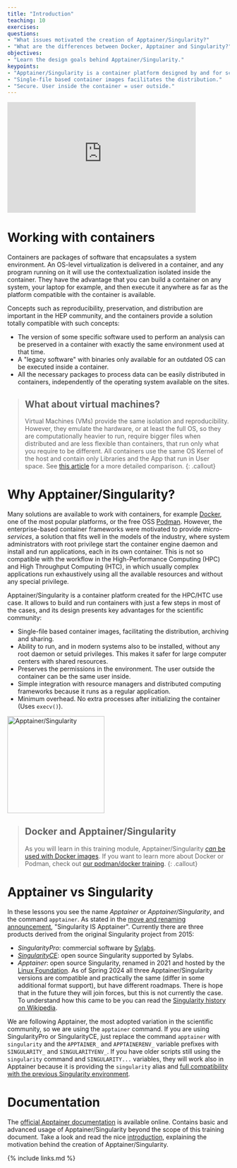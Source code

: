 ```yaml
---
title: "Introduction"
teaching: 10
exercises:
questions:
- "What issues motivated the creation of Apptainer/Singularity?"
- "What are the differences between Docker, Apptainer and Singularity?"
objectives:
- "Learn the design goals behind Apptainer/Singularity."
keypoints:
- "Apptainer/Singularity is a container platform designed by and for scientists."
- "Single-file based container images facilitates the distribution."
- "Secure. User inside the container = user outside."
---
```

<iframe width="427" height="251" src="https://www.youtube.com/embed/v5WbqtRbH6M?list=PLKZ9c4ONm-VkxWW98Gcn9H6WwykMiqtnF" title="Intro to Apptainer/Singularity #1 - Introduction"  frameborder="0" allow="accelerometer; autoplay; encrypted-media; gyroscope; picture-in-picture" allowfullscreen></iframe>

# Working with containers

Containers are packages of software that encapsulates a system environment. An OS-level virtualization is delivered
in a container, and any program running on it will use the contextualization isolated inside the container. They have
the advantage that you can build a container on any system, your laptop for example, and then execute it anywhere
as far as the platform compatible with the container is available.

Concepts such as reproducibility, preservation, and distribution
are important in the HEP community, and the containers provide a solution totally compatible with such concepts:
* The version of some specific software used to perform an analysis can be preserved in a container with exactly the same
environment used at that time.
* A "legacy software" with binaries only available for an outdated OS can be executed inside a container.
* All the necessary packages to process data can be easily distributed in containers, independently of the operating
system available on the sites.

> ## What about virtual machines?
> Virtual Machines (VMs) provide the same isolation and reproducibility.
> However, they emulate the hardware, or at least the full OS, so they are computationally heavier to run,
> require bigger files when distributed and are less flexible than containers, that run only what you require to be different.
> All containers use the same OS Kernel of the host and contain only Libraries and the App that run in User space.
> See [this article](https://dockerlabs.collabnix.com/beginners/difference-vm-containers.html) for a more detailed comparison.
{: .callout}

# Why Apptainer/Singularity?

Many solutions are available to work with containers, for example [Docker](https://www.docker.com/),
one of the most popular platforms, or the free OSS [Podman](https://podman.io/). However, the enterprise-based container frameworks were motivated to provide
_micro-services_, a solution that fits well in the models of the industry, where system administrators with root privilege
start the container engine daemon and install and run applications, each in its own container.
This is not so compatible with the workflow in the High-Performance Computing (HPC) and High Throughput Computing (HTC),
in which usually complex applications run exhaustively using all the available resources and without any special privilege.

Apptainer/Singularity is a container platform created for the HPC/HTC use case. It allows to build and run containers with just
a few steps in most of the cases, and its design presents key advantages for the scientific community:
* Single-file based container images, facilitating the distribution, archiving and sharing.
* Ability to run, and in modern systems also to be installed, without any root daemon or setuid privileges. This makes it safer for large computer centers with shared resources.
* Preserves the permissions in the environment. The user outside the container can be the same user inside.
* Simple integration with resource managers and distributed computing frameworks because it runs as a regular application.
* Minimum overhead. No extra processes after initializing the container (Uses `execv()`).

 <a href="https://apptainer.org/docs/user/">
<img src="https://apptainer.org/docs/user/main/_static/logo.png" alt="Apptainer/Singularity" width="220">
</a>

> ## Docker and Apptainer/Singularity
> As you will learn in this training module, Apptainer/Singularity [*can* be used with Docker images](https://apptainer.org/docs/user/main/docker_and_oci.html).
> If you want to learn more about Docker or Podman, check out [our podman/docker training](https://hsf-training.github.io/hsf-training-docker/index.html).
{: .callout}

# Apptainer vs Singularity
In these lessons you see the name *Apptainer* or *Apptainer/Singularity*, and the command `apptainer`.
As stated in the [move and renaming announcement](https://apptainer.org/news/community-announcement-20211130/), "Singularity IS Apptainer".
Currently there are three products derived from the original Singularity project from 2015:
* *SingularityPro*: commercial software by [Sylabs](https://sylabs.io/).
* [*SingularityCE*](https://sylabs.io/2022/06/singularityce-is-singularity/): open source Singularity supported by Sylabs.
* *Apptainer*: open source Singularity, renamed in 2021 and hosted by the [Linux Foundation](https://www.linuxfoundation.org/).
As of Spring 2024 all three Apptainer/Singularity versions are compatible and practically the same (differ in some additional format support), but have different roadmaps.
There is hope that in the future they will join forces, but this is not currently the case.
To understand how this came to be you can read the [Singularity history on Wikipedia](https://en.wikipedia.org/wiki/Singularity_%28software%29#History).

We are following Apptainer, the most adopted variation in the scientific community, so we are using the `apptainer` command.
If you are using SingularityPro or SingularityCE, just replace the command `apptainer` with `singularity` and the
`APPTAINER_` and  `APPTAINERENV_` variable prefixes  with `SINGULARITY_` and  `SINGULARITYENV_`.
If you have older scripts still using the `singularity` command and `SINGULARITY...` variables, they will work also in Apptainer because it is providing the `singularity` alias
and [full compatibility with the previous Singularity environment](https://apptainer.org/docs/user/main/singularity_compatibility.html).

# Documentation

The [official Apptainer documentation](https://apptainer.org/docs/) is available online. Contains basic and advanced
usage of Apptainer/Singularity beyond the scope of this training document. Take a look and read the nice
[introduction](https://apptainer.org/docs/user/main/introduction.html), explaining the motivation behind the
creation of Apptainer/Singularity.


{% include links.md %}
